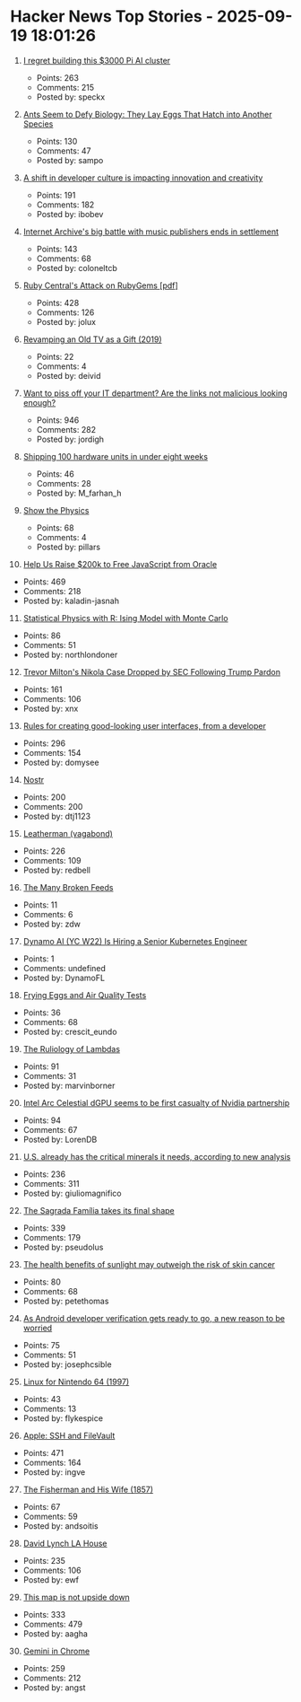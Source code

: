 # Hacker News Top Stories - 2025-09-19 18:01:26

1. [I regret building this $3000 Pi AI cluster](https://www.jeffgeerling.com/blog/2025/i-regret-building-3000-pi-ai-cluster)
   - Points: 263
   - Comments: 215
   - Posted by: speckx

2. [Ants Seem to Defy Biology: They Lay Eggs That Hatch into Another Species](https://www.smithsonianmag.com/smart-news/these-ant-queens-seem-to-defy-biology-they-lay-eggs-that-hatch-into-another-species-180987292/)
   - Points: 130
   - Comments: 47
   - Posted by: sampo

3. [A shift in developer culture is impacting innovation and creativity](https://dayvster.com/blog/dev-culture-is-dying-the-curious-developer-is-gone/)
   - Points: 191
   - Comments: 182
   - Posted by: ibobev

4. [Internet Archive's big battle with music publishers ends in settlement](https://arstechnica.com/tech-policy/2025/09/internet-archives-big-battle-with-music-publishers-ends-in-settlement/)
   - Points: 143
   - Comments: 68
   - Posted by: coloneltcb

5. [Ruby Central's Attack on RubyGems [pdf]](https://pup-e.com/goodbye-rubygems.pdf)
   - Points: 428
   - Comments: 126
   - Posted by: jolux

6. [Revamping an Old TV as a Gift (2019)](https://blog.davidv.dev/posts/revamping-an-old-tv-as-a-gift/)
   - Points: 22
   - Comments: 4
   - Posted by: deivid

7. [Want to piss off your IT department? Are the links not malicious looking enough?](https://phishyurl.com/)
   - Points: 946
   - Comments: 282
   - Posted by: jordigh

8. [Shipping 100 hardware units in under eight weeks](https://farhanhossain.substack.com/p/how-we-shipped-100-hardware-units)
   - Points: 46
   - Comments: 28
   - Posted by: M_farhan_h

9. [Show the Physics](https://interactivetextbooks.tudelft.nl/showthephysics/Introduction/About.html)
   - Points: 68
   - Comments: 4
   - Posted by: pillars

10. [Help Us Raise $200k to Free JavaScript from Oracle](https://deno.com/blog/javascript-tm-gofundme)
   - Points: 469
   - Comments: 218
   - Posted by: kaladin-jasnah

11. [Statistical Physics with R: Ising Model with Monte Carlo](https://github.com/msuzen/isingLenzMC)
   - Points: 86
   - Comments: 51
   - Posted by: northlondoner

12. [Trevor Milton's Nikola Case Dropped by SEC Following Trump Pardon](https://eletric-vehicles.com/nikola/trevor-miltons-nikola-case-dropped-by-sec-following-trump-pardon/)
   - Points: 161
   - Comments: 106
   - Posted by: xnx

13. [Rules for creating good-looking user interfaces, from a developer](https://weberdominik.com/blog/rules-user-interfaces/)
   - Points: 296
   - Comments: 154
   - Posted by: domysee

14. [Nostr](https://nostr.com/)
   - Points: 200
   - Comments: 200
   - Posted by: dtj1123

15. [Leatherman (vagabond)](https://en.wikipedia.org/wiki/Leatherman_(vagabond))
   - Points: 226
   - Comments: 109
   - Posted by: redbell

16. [The Many Broken Feeds](https://notes.abhinavsarkar.net/2025/broken-feeds)
   - Points: 11
   - Comments: 6
   - Posted by: zdw

17. [Dynamo AI (YC W22) Is Hiring a Senior Kubernetes Engineer](https://www.ycombinator.com/companies/dynamo-ai/jobs/fU1oC9q-senior-kubernetes-engineer)
   - Points: 1
   - Comments: undefined
   - Posted by: DynamoFL

18. [Frying Eggs and Air Quality Tests](https://chillphysicsenjoyer.substack.com/p/frying-eggs-and-air-quality-tests)
   - Points: 36
   - Comments: 68
   - Posted by: crescit_eundo

19. [The Ruliology of Lambdas](https://writings.stephenwolfram.com/2025/09/the-ruliology-of-lambdas/)
   - Points: 91
   - Comments: 31
   - Posted by: marvinborner

20. [Intel Arc Celestial dGPU seems to be first casualty of Nvidia partnership](https://www.notebookcheck.net/Intel-Arc-Celestial-dGPU-seems-to-be-first-casualty-of-Nvidia-partnership-while-Intel-Arc-B770-is-allegedly-still-alive.1118962.0.html)
   - Points: 94
   - Comments: 67
   - Posted by: LorenDB

21. [U.S. already has the critical minerals it needs, according to new analysis](https://www.minesnewsroom.com/news/us-already-has-critical-minerals-it-needs-theyre-being-thrown-away-new-analysis-shows)
   - Points: 236
   - Comments: 311
   - Posted by: giuliomagnifico

22. [The Sagrada Família takes its final shape](https://www.newyorker.com/magazine/2025/09/22/is-the-sagrada-familia-a-masterpiece-or-kitsch)
   - Points: 339
   - Comments: 179
   - Posted by: pseudolus

23. [The health benefits of sunlight may outweigh the risk of skin cancer](https://www.economist.com/science-and-technology/2025/09/17/the-health-benefits-of-sunlight-may-outweigh-the-risk-of-skin-cancer)
   - Points: 80
   - Comments: 68
   - Posted by: petethomas

24. [As Android developer verification gets ready to go, a new reason to be worried](https://www.androidauthority.com/android-sideload-offline-3598988/)
   - Points: 75
   - Comments: 51
   - Posted by: josephcsible

25. [Linux for Nintendo 64 (1997)](https://web.archive.org/web/19990220141243/http://www.heise.de/ix/artikel/E/1997/04/036/)
   - Points: 43
   - Comments: 13
   - Posted by: flykespice

26. [Apple: SSH and FileVault](https://keith.github.io/xcode-man-pages/apple_ssh_and_filevault.7.html)
   - Points: 471
   - Comments: 164
   - Posted by: ingve

27. [The Fisherman and His Wife (1857)](https://sites.pitt.edu/~dash/grimm019.html)
   - Points: 67
   - Comments: 59
   - Posted by: andsoitis

28. [David Lynch LA House](https://www.wallpaper.com/design-interiors/david-lynch-house-los-angeles-for-sale)
   - Points: 235
   - Comments: 106
   - Posted by: ewf

29. [This map is not upside down](https://www.maps.com/this-map-is-not-upside-down/)
   - Points: 333
   - Comments: 479
   - Posted by: aagha

30. [Gemini in Chrome](https://gemini.google/overview/gemini-in-chrome/)
   - Points: 259
   - Comments: 212
   - Posted by: angst

